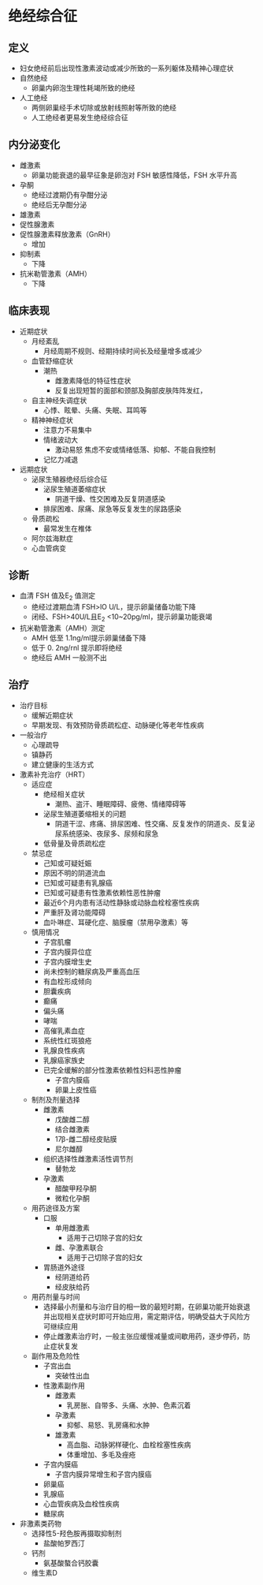 # 绝经综合征

## 定义

- 妇女绝经前后出现性激素波动或减少所致的一系列躯体及精神心理症状
- 自然绝经
  - 卵巢内卵泡生理性耗竭所致的绝经
- 人工绝经
  - 两侧卵巢经手术切除或放射线照射等所致的绝经 
  - 人工绝经者更易发生绝经综合征
  
## 内分泌变化

- 雌激素
  - 卵巢功能衰退的最早征象是卵泡对 FSH 敏感性降低，FSH 水平升高
- 孕酮
  - 绝经过渡期仍有孕酣分泌
  - 绝经后无孕酣分泌
- 雄激素
- 促性腺激素
- 促性腺激素释放激素（GnRH）
  - 增加
- 抑制素
  - 下降
- 抗米勒管激素（AMH）
  - 下降

## 临床表现

- 近期症状
  - 月经紊乱
    - 月经周期不规则、经期持续时间长及经量增多或减少
  - 血管舒缩症状
    - 潮热
      - 雌激素降低的特征性症状
      - 反复出现短暂的面部和颈部及胸部皮肤阵阵发红，
  - 自主神经失调症状
    - 心悸、眩晕、头痛、失眠、耳鸣等
  - 精神神经症状
    - 注意力不易集中
    - 情绪波动大
      - 激动易怒 焦虑不安或情绪低落、抑郁、不能自我控制
    - 记忆力减退
- 远期症状
  - 泌尿生殖器绝经后综合征
    - 泌尿生殖道萎缩症状
      - 阴道干燥、性交困难及反复阴道感染
    - 排尿困难、尿痛、尿急等反复发生的尿路感染
  - 骨质疏松
    - 最常发生在椎体
  - 阿尔兹海默症
  - 心血管病变

## 诊断

- 血清 FSH 值及E<sub>2</sub> 值测定
  - 绝经过渡期血清 FSH>lO U/L，提示卵巢储备功能下降 
  - 闭经、FSH>40U/L且E<sub>2</sub> <10~20pg/ml，提示卵巢功能衰竭
- 抗米勒管激素（AMH）测定
  - AMH 低至 1.1ng/ml提示卵巢储备下降
  - 低于 0. 2ng/rnl 提示即将绝经
  - 绝经后 AMH 一般测不出

## 治疗

- 治疗目标
  - 缓解近期症状
  - 早期发现、有效预防骨质疏松症、动脉硬化等老年性疾病
- 一般治疗
  - 心理疏导
  - 镇静药
  - 建立健康的生活方式
- 激素补充治疗（HRT）
  - 适应症
    - 绝经相关症状
      - 潮热、盗汗、睡眠障碍、疲倦、情绪障碍等  
    - 泌尿生殖道萎缩相关的问题
      - 阴道干涩、疼痛、排尿困难、性交痛、反复发作的阴道炎、反复泌尿系统感染、夜尿多、尿频和尿急
    - 低骨量及骨质疏松症
  - 禁忌症
    - 己知或可疑妊娠
    - 原因不明的阴道流血
    - 已知或可疑患有乳腺癌
    - 已知或可疑患有性激素依赖性恶性肿瘤
    - 最近6个月内患有活动性静脉或动脉血栓栓塞性疾病 
    - 严重肝及肾功能障碍
    - 血卟啉症、耳硬化症、脑膜瘤（禁用孕激素）等
  - 慎用情况
    - 子宫肌瘤
    - 子宫内膜异位症
    - 子宫内膜增生史
    - 尚未控制的糖尿病及严重高血压
    - 有血栓形成倾向
    - 胆囊疾病
    - 癫痛
    - 偏头痛
    - 哮喘
    - 高催乳素血症
    - 系统性红斑狼疮
    - 乳腺良性疾病
    - 乳腺癌家族史
    - 已完全缓解的部分性激素依赖性妇科恶性肿瘤
      - 子宫内膜癌
      - 卵巢上皮性癌
  - 制剂及剂量选择
    - 雌激素
      - 戊酸雌二醇
      - 结合雌激素
      - 17β-雌二醇经皮贴膜
      - 尼尔雌醇
    - 组织选择性雌激素活性调节剂
      - 替勃龙
    - 孕激素
      - 醋酸甲羟孕酮
      - 微粒化孕酮
  - 用药途径及方案
    - 口服
      - 单用雌激素
        - 适用于己切除子宫的妇女
      - 雌、孕激素联合
        - 适用于己切除子宫的妇女
    - 胃肠道外途径
      - 经阴道给药
      - 经皮肤给药
  - 用药剂量与时间
    - 选择最小剂量和与治疗目的相一致的最短时期，在卵巢功能开始衰退并出现相关症状时即可开始应用，需定期评估，明确受益大于风险方可继续应用
    - 停止雌激素治疗时，一般主张应缓慢减量或间歇用药，逐步停药，防止症状复发
  - 副作用及危险性
    - 子宫出血
      - 突破性出血
    - 性激素副作用
      - 雌激素
        - 乳房胀、自带多、头痛、水肿、色素沉着
      - 孕激素
        - 抑郁、易怒、乳房痛和水肿
      - 雄激素
        - 高血脂、动脉粥样硬化、血栓栓塞性疾病
        - 体重增加、多毛及痤疮
    - 子宫内膜癌
      - 子宫内膜异常增生和子宫内膜癌
    - 卵巢癌
    - 乳腺癌
    - 心血管疾病及血栓性疾病
    - 糖尿病
- 非激素类药物
  - 选择性5-羟色胺再摄取抑制剂
    - 盐酸帕罗西汀
  - 钙剂
    - 氨基酸螯合钙胶囊
  - 维生素D

